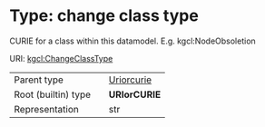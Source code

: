 
# Type: change class type


CURIE for a class within this datamodel. E.g. kgcl:NodeObsoletion

URI: [kgcl:ChangeClassType](http://w3id.org/kgcl_schema/ChangeClassType)

|  |  |  |
| --- | --- | --- |
| Parent type | | [Uriorcurie](types/Uriorcurie.md) |
| Root (builtin) type | | **URIorCURIE** |
| Representation | | str |
